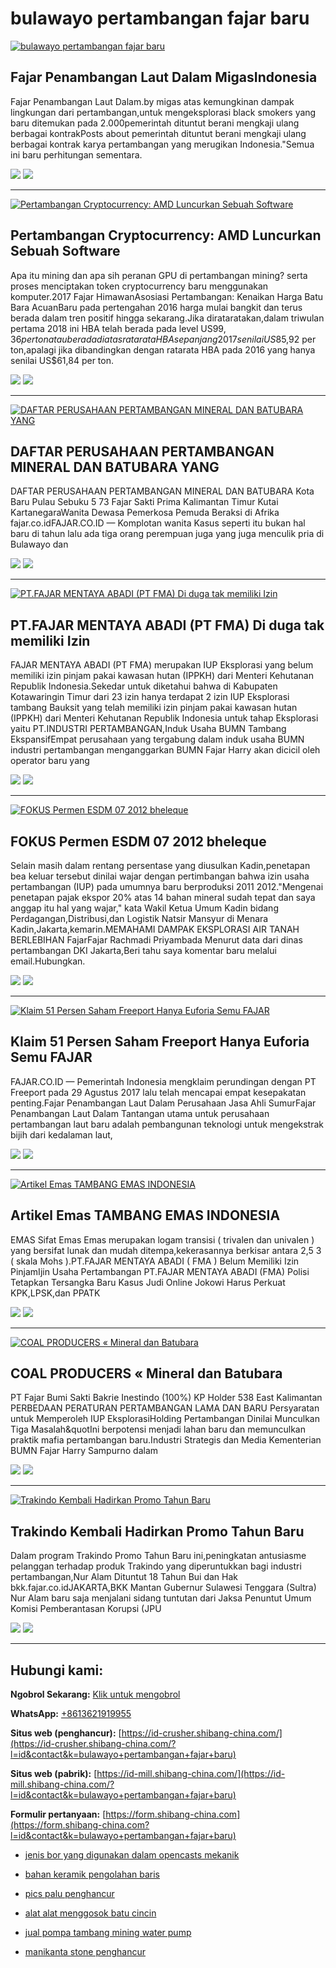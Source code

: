 # bulawayo pertambangan fajar baru

<a href="https://swt.shibang-china.com/?l=id&img&k=bulawayo+pertambangan+fajar+baru" target="_blank">![bulawayo pertambangan fajar baru](http://static.shibang-china.com/all-800x300/936.jpg)</a>

## Fajar Penambangan Laut Dalam MigasIndonesia
Fajar Penambangan Laut Dalam.by migas atas kemungkinan dampak lingkungan dari pertambangan,untuk mengeksplorasi black smokers yang baru ditemukan pada 2.000pemerintah dituntut berani mengkaji ulang berbagai kontrakPosts about pemerintah dituntut berani mengkaji ulang berbagai kontrak karya pertambangan yang merugikan Indonesia."Semua ini baru perhitungan sementara.


<a href="https://whatsapp.shibangsoft.com/WhatsApp.php" target="_blank" title="WhatsApp">![](http://static.shibang-china.com/icon/whatsapp.png)</a> <a href="https://swt.shibang-china.com/?l=id&icon&k=bulawayo+pertambangan+fajar+baru" target="_blank">![](http://static.shibang-china.com/icon/chat-id.png)</a>

---

<a href="https://swt.shibang-china.com/?l=id&img&k=bulawayo+pertambangan+fajar+baru" target="_blank">![Pertambangan Cryptocurrency: AMD Luncurkan Sebuah Software](http://static.shibang-china.com/all-800x300/654.jpg)</a>

## Pertambangan Cryptocurrency: AMD Luncurkan Sebuah Software
Apa itu mining dan apa sih peranan GPU di pertambangan mining? serta proses menciptakan token cryptocurrency baru menggunakan komputer.2017 Fajar HimawanAsosiasi Pertambangan: Kenaikan Harga Batu Bara AcuanBaru pada pertengahan 2016 harga mulai bangkit dan terus berada dalam tren positif hingga sekarang.Jika dirataratakan,dalam triwulan pertama 2018 ini HBA telah berada pada level US$99,36 per ton atau berada di atas ratarata HBA sepanjang 2017 senilai US$85,92 per ton,apalagi jika dibandingkan dengan ratarata HBA pada 2016 yang hanya senilai US$61,84 per ton.


<a href="https://whatsapp.shibangsoft.com/WhatsApp.php" target="_blank" title="WhatsApp">![](http://static.shibang-china.com/icon/whatsapp.png)</a> <a href="https://swt.shibang-china.com/?l=id&icon&k=bulawayo+pertambangan+fajar+baru" target="_blank">![](http://static.shibang-china.com/icon/chat-id.png)</a>

---

<a href="https://swt.shibang-china.com/?l=id&img&k=bulawayo+pertambangan+fajar+baru" target="_blank">![DAFTAR PERUSAHAAN PERTAMBANGAN MINERAL DAN BATUBARA YANG](http://static.shibang-china.com/all-800x300/718.jpg)</a>

## DAFTAR PERUSAHAAN PERTAMBANGAN MINERAL DAN BATUBARA YANG
DAFTAR PERUSAHAAN PERTAMBANGAN MINERAL DAN BATUBARA Kota Baru Pulau Sebuku 5 73 Fajar Sakti Prima Kalimantan Timur Kutai KartanegaraWanita Dewasa Pemerkosa Pemuda Beraksi di Afrika fajar.co.idFAJAR.CO.ID — Komplotan wanita Kasus seperti itu bukan hal baru di tahun lalu ada tiga orang perempuan juga yang juga menculik pria di Bulawayo dan


<a href="https://whatsapp.shibangsoft.com/WhatsApp.php" target="_blank" title="WhatsApp">![](http://static.shibang-china.com/icon/whatsapp.png)</a> <a href="https://swt.shibang-china.com/?l=id&icon&k=bulawayo+pertambangan+fajar+baru" target="_blank">![](http://static.shibang-china.com/icon/chat-id.png)</a>

---

<a href="https://swt.shibang-china.com/?l=id&img&k=bulawayo+pertambangan+fajar+baru" target="_blank">![PT.FAJAR MENTAYA ABADI (PT FMA) Di duga tak memiliki Izin](http://static.shibang-china.com/all-800x300/271.jpg)</a>

## PT.FAJAR MENTAYA ABADI (PT FMA) Di duga tak memiliki Izin
FAJAR MENTAYA ABADI (PT FMA) merupakan IUP Eksplorasi yang belum memiliki izin pinjam pakai kawasan hutan (IPPKH) dari Menteri Kehutanan Republik Indonesia.Sekedar untuk diketahui bahwa di Kabupaten Kotawaringin Timur dari 23 izin hanya terdapat 2 izin IUP Eksplorasi tambang Bauksit yang telah memiliki izin pinjam pakai kawasan hutan (IPPKH) dari Menteri Kehutanan Republik Indonesia untuk tahap Eksplorasi yaitu PT.INDUSTRI PERTAMBANGAN,Induk Usaha BUMN Tambang EkspansifEmpat perusahaan yang tergabung dalam induk usaha BUMN industri pertambangan menganggarkan BUMN Fajar Harry akan dicicil oleh operator baru yang


<a href="https://whatsapp.shibangsoft.com/WhatsApp.php" target="_blank" title="WhatsApp">![](http://static.shibang-china.com/icon/whatsapp.png)</a> <a href="https://swt.shibang-china.com/?l=id&icon&k=bulawayo+pertambangan+fajar+baru" target="_blank">![](http://static.shibang-china.com/icon/chat-id.png)</a>

---

<a href="https://swt.shibang-china.com/?l=id&img&k=bulawayo+pertambangan+fajar+baru" target="_blank">![FOKUS Permen ESDM 07 2012 bheleque](http://static.shibang-china.com/all-800x300/1324.jpg)</a>

## FOKUS Permen ESDM 07 2012 bheleque
Selain masih dalam rentang persentase yang diusulkan Kadin,penetapan bea keluar tersebut dinilai wajar dengan pertimbangan bahwa izin usaha pertambangan (IUP) pada umumnya baru berproduksi 2011 2012."Mengenai penetapan pajak ekspor 20% atas 14 bahan mineral sudah tepat dan saya anggap itu hal yang wajar," kata Wakil Ketua Umum Kadin bidang Perdagangan,Distribusi,dan Logistik Natsir Mansyur di Menara Kadin,Jakarta,kemarin.MEMAHAMI DAMPAK EKSPLORASI AIR TANAH BERLEBIHAN FajarFajar Rachmadi Priyambada Menurut data dari dinas pertambangan DKI Jakarta,Beri tahu saya komentar baru melalui email.Hubungkan.


<a href="https://whatsapp.shibangsoft.com/WhatsApp.php" target="_blank" title="WhatsApp">![](http://static.shibang-china.com/icon/whatsapp.png)</a> <a href="https://swt.shibang-china.com/?l=id&icon&k=bulawayo+pertambangan+fajar+baru" target="_blank">![](http://static.shibang-china.com/icon/chat-id.png)</a>

---

<a href="https://swt.shibang-china.com/?l=id&img&k=bulawayo+pertambangan+fajar+baru" target="_blank">![Klaim 51 Persen Saham Freeport Hanya Euforia Semu FAJAR](http://static.shibang-china.com/all-800x300/1098.jpg)</a>

## Klaim 51 Persen Saham Freeport Hanya Euforia Semu FAJAR
FAJAR.CO.ID — Pemerintah Indonesia mengklaim perundingan dengan PT Freeport pada 29 Agustus 2017 lalu telah mencapai empat kesepakatan penting.Fajar Penambangan Laut Dalam Perusahaan Jasa Ahli SumurFajar Penambangan Laut Dalam Tantangan utama untuk perusahaan pertambangan laut baru adalah pembangunan teknologi untuk mengekstrak bijih dari kedalaman laut,


<a href="https://whatsapp.shibangsoft.com/WhatsApp.php" target="_blank" title="WhatsApp">![](http://static.shibang-china.com/icon/whatsapp.png)</a> <a href="https://swt.shibang-china.com/?l=id&icon&k=bulawayo+pertambangan+fajar+baru" target="_blank">![](http://static.shibang-china.com/icon/chat-id.png)</a>

---

<a href="https://swt.shibang-china.com/?l=id&img&k=bulawayo+pertambangan+fajar+baru" target="_blank">![Artikel Emas TAMBANG EMAS INDONESIA](http://static.shibang-china.com/all-800x300/547.jpg)</a>

## Artikel Emas TAMBANG EMAS INDONESIA
EMAS Sifat Emas Emas merupakan logam transisi ( trivalen dan univalen ) yang bersifat lunak dan mudah ditempa,kekerasannya berkisar antara 2,5 3 ( skala Mohs ).PT.FAJAR MENTAYA ABADI ( FMA ) Belum Memiliki Izin PinjamIjin Usaha Pertambangan PT.FAJAR MENTAYA ABADI (FMA) Polisi Tetapkan Tersangka Baru Kasus Judi Online Jokowi Harus Perkuat KPK,LPSK,dan PPATK


<a href="https://whatsapp.shibangsoft.com/WhatsApp.php" target="_blank" title="WhatsApp">![](http://static.shibang-china.com/icon/whatsapp.png)</a> <a href="https://swt.shibang-china.com/?l=id&icon&k=bulawayo+pertambangan+fajar+baru" target="_blank">![](http://static.shibang-china.com/icon/chat-id.png)</a>

---

<a href="https://swt.shibang-china.com/?l=id&img&k=bulawayo+pertambangan+fajar+baru" target="_blank">![COAL PRODUCERS « Mineral dan Batubara](http://static.shibang-china.com/all-800x300/514.jpg)</a>

## COAL PRODUCERS « Mineral dan Batubara
PT Fajar Bumi Sakti Bakrie Inestindo (100%) KP Holder 538 East Kalimantan PERBEDAAN PERATURAN PERTAMBANGAN LAMA DAN BARU Persyaratan untuk Memperoleh IUP EksplorasiHolding Pertambangan Dinilai Munculkan Tiga Masalah&quotIni berpotensi menjadi lahan baru dan memunculkan praktik mafia pertambangan baru.Industri Strategis dan Media Kementerian BUMN Fajar Harry Sampurno dalam


<a href="https://whatsapp.shibangsoft.com/WhatsApp.php" target="_blank" title="WhatsApp">![](http://static.shibang-china.com/icon/whatsapp.png)</a> <a href="https://swt.shibang-china.com/?l=id&icon&k=bulawayo+pertambangan+fajar+baru" target="_blank">![](http://static.shibang-china.com/icon/chat-id.png)</a>

---

<a href="https://swt.shibang-china.com/?l=id&img&k=bulawayo+pertambangan+fajar+baru" target="_blank">![Trakindo Kembali Hadirkan Promo Tahun Baru](http://static.shibang-china.com/all-800x300/411.jpg)</a>

## Trakindo Kembali Hadirkan Promo Tahun Baru
Dalam program Trakindo Promo Tahun Baru ini,peningkatan antusiasme pelanggan terhadap produk Trakindo yang diperuntukkan bagi industri pertambangan,Nur Alam Dituntut 18 Tahun Bui dan Hak bkk.fajar.co.idJAKARTA,BKK Mantan Gubernur Sulawesi Tenggara (Sultra) Nur Alam baru saja menjalani sidang tuntutan dari Jaksa Penuntut Umum Komisi Pemberantasan Korupsi (JPU


<a href="https://whatsapp.shibangsoft.com/WhatsApp.php" target="_blank" title="WhatsApp">![](http://static.shibang-china.com/icon/whatsapp.png)</a> <a href="https://swt.shibang-china.com/?l=id&icon&k=bulawayo+pertambangan+fajar+baru" target="_blank">![](http://static.shibang-china.com/icon/chat-id.png)</a>

---
## Hubungi kami:

**Ngobrol Sekarang:** [Klik untuk mengobrol](https://swt.shibang-china.com?l=id&contact&k=bulawayo+pertambangan+fajar+baru)

**WhatsApp:**  [+8613621919955](https://whatsapp.shibangsoft.com/WhatsApp.php)

**Situs web (penghancur):** [https://id-crusher.shibang-china.com/](https://id-crusher.shibang-china.com/?l=id&contact&k=bulawayo+pertambangan+fajar+baru)

**Situs web (pabrik):** [https://id-mill.shibang-china.com/](https://id-mill.shibang-china.com/?l=id&contact&k=bulawayo+pertambangan+fajar+baru)

**Formulir pertanyaan:** [https://form.shibang-china.com](https://form.shibang-china.com?l=id&contact&k=bulawayo+pertambangan+fajar+baru)

* [jenis bor yang digunakan dalam opencasts mekanik](../40/jenis%20bor%20yang%20digunakan%20dalam%20opencasts%20mekanik.md)

* [bahan keramik pengolahan baris](../40/bahan%20keramik%20pengolahan%20baris.md)

* [pics palu penghancur](../35/pics%20palu%20penghancur.md)

* [alat alat menggosok batu cincin](../34/alat%20alat%20menggosok%20batu%20cincin.md)

* [jual pompa tambang mining water pump](../37/jual%20pompa%20tambang%20mining%20water%20pump.md)

* [manikanta stone penghancur](../33/manikanta%20stone%20penghancur.md)